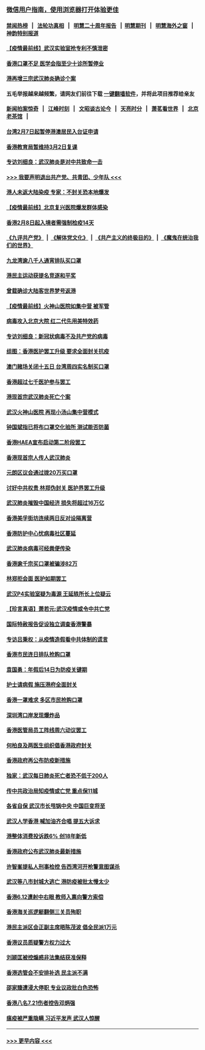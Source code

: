 ### [微信用户指南，使用浏览器打开体验更佳](https://github.com/gfw-breaker/banned-news1/blob/master/indexes/wechat-guide.md?t=0)
#### [禁闻热榜](热点新闻.md?t=0)  &nbsp;&nbsp;|&nbsp;&nbsp; [法轮功真相](https://github.com/gfw-breaker/truth/blob/master/README.md?t=0) &nbsp;&nbsp;|&nbsp;&nbsp; [明慧二十周年报告](https://github.com/gfw-breaker/mh-reports/blob/master/README.md?t=0) &nbsp;&nbsp;|&nbsp;&nbsp;[明慧期刊](https://github.com/gfw-breaker/mh-qikan) &nbsp;&nbsp;|&nbsp;&nbsp; [明慧海外之窗](https://github.com/gfw-breaker/mh-news/blob/master/README.md?t=0) &nbsp;&nbsp;|&nbsp;&nbsp; [神韵特别报道](https://github.com/gfw-breaker/mh-news/blob/master/shenyun.md?t=0)
#### [【疫情最前线】武汉实验室抢专利不慎泄密](../pages/nsc415/n11850310.md?t=02071202) 
#### [香港口罩不足 医学会指至少十诊所暂停业](../pages/nsc415/n11850301.md?t=02071202) 
#### [港再增三宗武汉肺炎确诊个案](../pages/nsc415/n11850328.md?t=02071202) 
#### 五毛举报越来越频繁，请网友们前往下载 [一键翻墙软件](https://github.com/gfw-breaker/ssr-accounts)，并将此项目推荐给亲友
#### [新闻拍案惊奇](https://github.com/gfw-breaker/banned-news1/blob/master/pages/link4.md) &nbsp;&nbsp;|&nbsp;&nbsp; [江峰时刻](https://github.com/gfw-breaker/banned-news1/blob/master/pages/link4.md) &nbsp;&nbsp;|&nbsp;&nbsp; [文昭谈古论今](https://github.com/gfw-breaker/banned-news1/blob/master/pages/link4.md) &nbsp;&nbsp;|&nbsp;&nbsp; [天亮时分](https://github.com/gfw-breaker/banned-news1/blob/master/pages/link4.md) &nbsp;&nbsp;|&nbsp;&nbsp; [萧茗看世界](https://github.com/gfw-breaker/banned-news1/blob/master/pages/link4.md) &nbsp;&nbsp;|&nbsp;&nbsp; [北京老茶馆](https://github.com/gfw-breaker/banned-news1/blob/master/pages/link4.md) &nbsp;&nbsp;|&nbsp;&nbsp; 
#### [台湾2月7日起暂停港澳居民入台证申请](../pages/nsc415/n11850304.md?t=02071202) 
#### [香港教育局暂维持3月2日复课](../pages/nsc415/n11850260.md?t=02071202) 
#### [专访刘细良：武汉肺炎是对中共致命一击](../pages/nsc415/n11849934.md?t=02071202) 
#### [>>> 我要声明退出共产党、共青团、少年队 <<<](https://github.com/begood0513/goodnews/blob/master/quit/letter.md) 
#### [港人未返大陆染疫 专家：不封关恐本地爆发](../pages/nsc415/n11848021.md?t=02071202) 
#### [【疫情最前线】北京复兴医院爆发群体感染](../pages/nsc415/n11847626.md?t=02071202) 
#### [香港2月8日起入境者需强制检疫14天](../pages/nsc415/n11847658.md?t=02071202) 
#### [《九评共产党》](https://github.com/begood0513/9ping.md/blob/master/README.md) &nbsp;|&nbsp; [《解体党文化》](../../../../jtdwh.md/blob/master/README.md)  &nbsp;|&nbsp; [《共产主义的终极目的》](../../../../gczydzjmd.md/blob/master/README.md) &nbsp;|&nbsp; [《魔鬼在统治我们的世界》](../../../../mgztzwmdsj.md/blob/master/README.md) 
#### [九龙湾逾八千人通宵排队买口罩](../pages/nsc415/n11847647.md?t=02071202) 
#### [港民主运动获提名竞逐和平奖](../pages/nsc415/n11847633.md?t=02071202) 
#### [曾载确诊大陆客世界梦号返港](../pages/nsc415/n11847608.md?t=02071202) 
#### [【疫情最前线】火神山医院如集中营 被军管](../pages/nsc415/n11847524.md?t=02071202) 
#### [病毒攻入北京大院 红二代先用美特效药](../pages/nsc415/n11847427.md?t=02071202) 
#### [专访刘细良：新冠状病毒不及共产党的病毒](../pages/nsc415/n11847164.md?t=02071202) 
#### [组图：香港医护罢工升级 要求全面封关抗疫](../pages/nsc415/n11844107.md?t=02071202) 
#### [澳门赌场关闭十五日 台湾周四实名制买口罩](../pages/nsc415/n11845083.md?t=02071202) 
#### [香港超过七千医护参与罢工](../pages/nsc415/n11845051.md?t=02071202) 
#### [港现首宗武汉肺炎死亡个案](../pages/nsc415/n11844998.md?t=02071202) 
#### [武汉火神山医院 再现小汤山集中营模式](../pages/nsc415/n11844763.md?t=02071202) 
#### [钟国斌指已将布口罩交化验所 测试能否防菌](../pages/nsc415/n11842783.md?t=02071202) 
#### [香港HAEA宣布启动第二阶段罢工](../pages/nsc415/n11842723.md?t=02071202) 
#### [香港现首宗人传人武汉肺炎](../pages/nsc415/n11842766.md?t=02071202) 
#### [元朗区议会通过拨20万买口罩](../pages/nsc415/n11842754.md?t=02071202) 
#### [讨好中共权贵 林郑伪封关 医护界罢工升级](../pages/nsc415/n11842359.md?t=02071202) 
#### [武汉肺炎摧毁中国经济 损失将超过16万亿](../pages/nsc415/n11839723.md?t=02071202) 
#### [香港美孚街坊连续两日反对设隔离营](../pages/nsc415/n11839962.md?t=02071202) 
#### [香港防护中心忧病毒社区蔓延](../pages/nsc415/n11839933.md?t=02071202) 
#### [武汉肺炎病毒可经粪便传染](../pages/nsc415/n11839939.md?t=02071202) 
#### [香港逾千宗买口罩被骗涉82万](../pages/nsc415/n11839914.md?t=02071202) 
#### [林郑拒会面 医护如期罢工](../pages/nsc415/n11839892.md?t=02071202) 
#### [武汉P4实验室疑为毒源 王延轶所长上位疑云](../pages/nsc415/n11835543.md?t=02071202) 
#### [【珍言真语】萧若元:武汉疫情或令中共亡党](../pages/nsc415/n11829394.md?t=02071202) 
#### [国际特赦报告促设独立调查香港警暴](../pages/nsc415/n11833845.md?t=02071202) 
#### [专访吕秉权：从疫情造假看中共体制的谎言](../pages/nsc415/n11833813.md?t=02071202) 
#### [香港市民连日排队抢购口罩](../pages/nsc415/n11833794.md?t=02071202) 
#### [袁国勇：年假后14日为防疫关键期](../pages/nsc415/n11831088.md?t=02071202) 
#### [护士请病假 施压港府全面封关](../pages/nsc415/n11831030.md?t=02071202) 
#### [香港一罩难求 多区市民抢购口罩](../pages/nsc415/n11831002.md?t=02071202) 
#### [深圳湾口岸发现爆炸品](../pages/nsc415/n11828802.md?t=02071202) 
#### [香港医管局员工阵线周六动议罢工](../pages/nsc415/n11828762.md?t=02071202) 
#### [何柏良及两医生组织倡香港政府封关](../pages/nsc415/n11828749.md?t=02071202) 
#### [香港政府再公布防疫新措施](../pages/nsc415/n11828716.md?t=02071202) 
#### [独家：武汉每日肺炎死亡者恐不低于200人](../pages/nsc415/n11828240.md?t=02071202) 
#### [传中共政治局知疫情或亡党 重点保11城](../pages/nsc415/n11828145.md?t=02071202) 
#### [各省自保 武汉市长甩锅中央 中国巨变将至](../pages/nsc415/n11828021.md?t=02071202) 
#### [武汉人学香港 喊加油齐合唱 提五大诉求](../pages/nsc415/n11827046.md?t=02071202) 
#### [港整体消费投诉跌6% 创18年新低](../pages/nsc415/n11817280.md?t=02071202) 
#### [香港政府公布武汉肺炎最新措施](../pages/nsc415/n11817152.md?t=02071202) 
#### [许智峯提私人刑事检控 告西湾河开枪警意图谋杀](../pages/nsc415/n11817132.md?t=02071202) 
#### [武汉等八市封城大逃亡 港防疫被批太慢太少](../pages/nsc415/n11817058.md?t=02071202) 
#### [香港6.12遭射中右眼 教师入禀向警方索偿](../pages/nsc415/n11814678.md?t=02071202) 
#### [香港海关巡逻艇翻侧三关员殉职](../pages/nsc415/n11814604.md?t=02071202) 
#### [港民主派区会正副主席晤陈茂波 倡全民派1万元](../pages/nsc415/n11814582.md?t=02071202) 
#### [香港议员质疑警方权力过大](../pages/nsc415/n11814560.md?t=02071202) 
#### [刘颕匡被控煽惑非法集结获准保释](../pages/nsc415/n11811727.md?t=02071202) 
#### [香港选管会不安排补选 民主派不满](../pages/nsc415/n11811691.md?t=02071202) 
#### [邵家臻遭浸大停职 专业议政批白色恐怖](../pages/nsc415/n11811670.md?t=02071202) 
#### [香港八名7.21伤者控告邓炳强](../pages/nsc415/n11811623.md?t=02071202) 
#### [瘟疫被严重隐瞒 习近平发声 武汉人惊醒](../pages/nsc415/n11811186.md?t=02071202) 

----
#### [ >>> 更早内容 <<< ](../indexes/nsc415-earlier.md)
